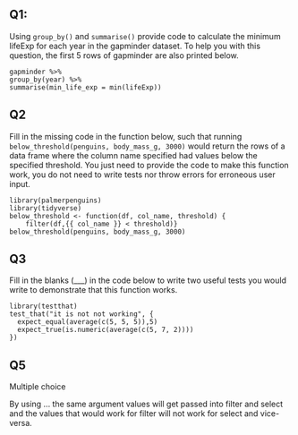 ## Q1:

Using `group_by()` and `summarise()` provide code to calculate the minimum lifeExp for each year in the gapminder dataset. To help you with this question, the first 5 rows of gapminder are also printed below.

```
gapminder %>%
group_by(year) %>%
summarise(min_life_exp = min(lifeExp))
```

## Q2

Fill in the missing code in the function below, such that running `below_threshold(penguins, body_mass_g, 3000)` would return the rows of a data frame where the column name specified had values below the specified threshold. You just need to provide the code to make this function work, you do not need to write tests nor throw errors for erroneous user input.

```
library(palmerpenguins)
library(tidyverse)
below_threshold <- function(df, col_name, threshold) {
    filter(df,{{ col_name }} < threshold)}
below_threshold(penguins, body_mass_g, 3000)
```

## Q3

Fill in the blanks (___) in the code below to write two useful tests you would write to demonstrate that this function works.


```
library(testthat)
test_that("it is not not working", {
  expect_equal(average(c(5, 5, 5)),5)
  expect_true(is.numeric(average(c(5, 7, 2))))
})
```

## Q5 
Multiple choice

By using ... the same argument values will get passed into filter and select and the values that would work for filter will not work for select and vice-versa.
